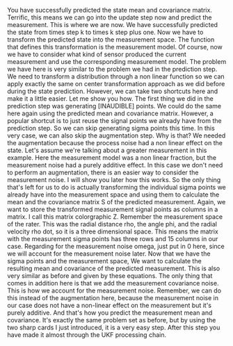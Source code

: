 You have successfully predicted
the state mean and covariance matrix.
Terrific, this means we can go
into the update step now and
predict the measurement.
This is where we are now.
We have successfully predicted
the state from times step k
to times k step plus one.
Now we have to transform the predicted
state into the measurement space.
The function that defines this
transformation is the measurement model.
Of course, now we have to consider what
kind of sensor produced the current
measurement and
use the corresponding measurement model.
The problem we have here is very similar
to the problem we had
in the prediction step.
We need to transform a distribution
through a non linear function so
we can apply exactly the same on
center transformation approach
as we did before during
the state prediction.
However, we can take two shortcuts
here and make it a little easier.
Let me show you how.
The first thing we did in the prediction
step was generating [INAUDIBLE] points.
We could do the same here again
using the predicted mean and
covariance matrix.
However, a popular shortcut is
to just reuse the signal points we
already have from the prediction step.
So we can skip generating
sigma points this time.
In this very case,
we can also skip the augmentation step.
Why is that?
We needed the augmentation
because the process noise
had a non linear effect on the state.
Let's assume we're talking about
a greater measurement in this example.
Here the measurement model was
a non linear fraction, but
the measurement noise had
a purely additive effect.
In this case we don't need
to perform an augmentation,
there is an easier way to
consider the measurement noise.
I will show you later how this works.
So the only thing that's left for
us to do is actually transforming
the individual sigma points we already
have into the measurement space and
using them to calculate the mean and
the covariance matrix S of
the predicted measurement.
Again, we want to store the transformed
measurement signal points
as columns in a matrix.
I call this matrix colorgraphic Z.
Remember the measurement
space of the rater.
This was the radial distance rho,
the angle phi, and
the radial velocity rho dot, so
it is a three dimensional space.
This means the matrix with the
measurement sigma points has three rows
and 15 columns in our case.
Regarding for
the measurement noise omega,
just put in 0 here, since we will
account for the measurement noise later.
Now that we have the sigma points and
the measurement space, We want to
calculate the resulting mean and
covariance of the predicted measurement.
This is also very similar as before and
given by these equations.
The only thing that comes
in addition here is that we
add the measurement covariance noise.
This is how we account for
the measurement noise.
Remember, we can do this instead
of the augmentation here,
because the measurement noise
in our case does not have
a non-linear effect on the measurement
but it's purely additive.
And that's how you predict
the measurement mean and covariance.
It's exactly the same
problem set as before, but
by using the two sharp cards I just
introduced, it is a very easy step.
After this step you have made it almost
through the UKF processing chain.
